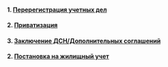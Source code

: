 #### 1. [Перерегистрация учетных дел](Перерегистрация%20учетных%20дел.md)
#### 2. [Приватизация](Приватизация.md)
#### 3. [Заключение ДСН/Дополнительных соглашений](Заключение%20ДСН/Дополнительных%20соглашений.md)
#### 2. [Постановка на жилищный учет](Постановка%20на%20жилищный%20учет.md)
